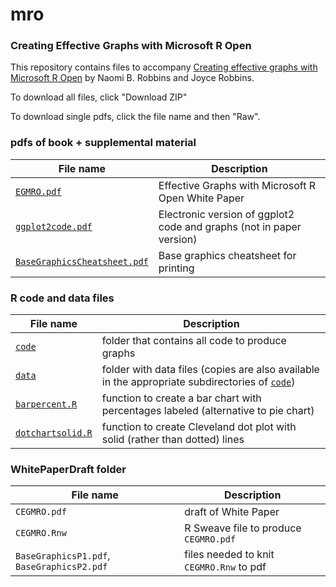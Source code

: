 # mro
### Creating Effective Graphs with Microsoft R Open

This repository contains files to accompany [Creating effective graphs with Microsoft R Open](https://info.microsoft.com/CO-AAIoT-CNTNT-FY16-03Mar-Effective-Graphs-with-Microsoft-R-Open-Registration.html) by Naomi B. Robbins and Joyce Robbins.

To download all files, click "Download ZIP"

To download single pdfs, click the file name and then "Raw".

### pdfs of book + supplemental material

File name | Description
------------ | -------------
[`EGMRO.pdf`](EGMRO.pdf)|Effective Graphs with Microsoft R Open White Paper
[`ggplot2code.pdf`](ggplot2code.pdf)|Electronic version of ggplot2 code and graphs (not in paper version)
[`BaseGraphicsCheatsheet.pdf`](BaseGraphicsCheatsheet.pdf) | Base graphics cheatsheet for printing

### R code and data files

File name | Description
------------ | -------------
[`code`](code)|folder that contains all code to produce graphs
[`data`](data)|folder with data files (copies are also available in the appropriate subdirectories of [`code`](code))
[`barpercent.R`](barpercent.R)|function to create a bar chart with percentages labeled (alternative to pie chart)
[`dotchartsolid.R`](dotchartsolid.R)|function to create Cleveland dot plot with solid (rather than dotted) lines

### WhitePaperDraft folder

File name | Description
------------ | -------------
`CEGMRO.pdf`|draft of White Paper
`CEGMRO.Rnw`|R Sweave file to produce `CEGMRO.pdf`
`BaseGraphicsP1.pdf`, `BaseGraphicsP2.pdf`|files needed to knit `CEGMRO.Rnw` to pdf



